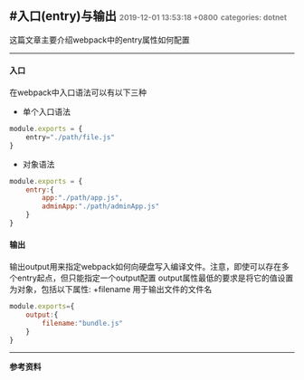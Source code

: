 #入口(entry)与输出
<font color=gray size=2>2019-12-01 13:53:18 +0800</font>
<font color=gray size=2>categories: dotnet</font>
---

这篇文章主要介绍webpack中的entry属性如何配置

---

#### 入口
在webpack中入口语法可以有以下三种
+ 单个入口语法
```javascript
module.exports = {
    entry="./path/file.js"
}
```
+ 对象语法
```javascript
module.exports = {
    entry:{
        app:"./path/app.js",
        adminApp:"./path/adminApp.js"
    }
}
```
#### 输出
输出output用来指定webpack如何向硬盘写入编译文件。注意，即使可以存在多个entry起点，但只能指定一个output配置
output属性最低的要求是将它的值设置为对象，包括以下属性:
+filename 用于输出文件的文件名
```javascript
module.exports={
    output:{
        filename:"bundle.js"
    }
}
```

---

**参考资料**